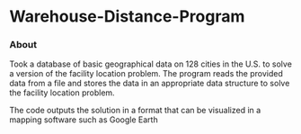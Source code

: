 # Warehouse-Distance-Program
### About
Took a database of basic geographical data on 128 cities in the U.S. to solve a version of the facility location problem. The program reads the provided data from a file and stores the data in an appropriate data structure to solve the facility location problem. 

The code outputs the solution in a format that can be visualized in a mapping software such as Google Earth
